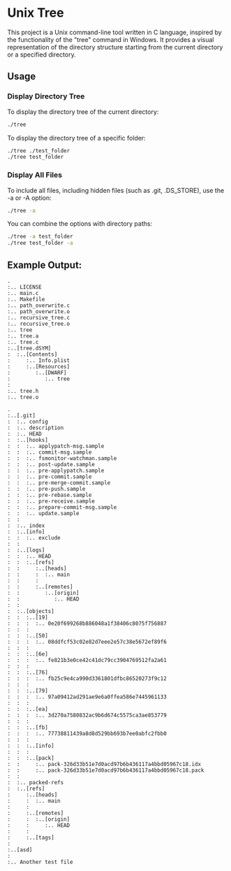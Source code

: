 # Unix Tree

This project is a Unix command-line tool written in C language, inspired by the functionality of the "tree" command in Windows. It provides a visual representation of the directory structure starting from the current directory or a specified directory.

## Usage

### Display Directory Tree

To display the directory tree of the current directory:

```bash
./tree
```

To display the directory tree of a specific folder:
```bash
./tree ./test_folder
./tree test_folder
```

### Display All Files

To include all files, including hidden files (such as .git, .DS_STORE), use the -a or -A option:

```bash
./tree -a
```

You can combine the options with directory paths:

```bash
./tree -a test_folder
./tree test_folder -a
```

## Example Output:

```
.
:.. LICENSE
:.. main.c
:.. Makefile
:.. path_overwrite.c
:.. path_overwrite.o
:.. recursive_tree.c
:.. recursive_tree.o
:.. tree
:.. tree.a
:.. tree.c
:..[tree.dSYM]
:  :..[Contents]
:     :.. Info.plist
:     :..[Resources]
:        :..[DWARF]
:           :.. tree
:
:.. tree.h
:.. tree.o
```
```
.
:..[.git]
:  :.. config
:  :.. description
:  :.. HEAD
:  :..[hooks]
:  :  :.. applypatch-msg.sample
:  :  :.. commit-msg.sample
:  :  :.. fsmonitor-watchman.sample
:  :  :.. post-update.sample
:  :  :.. pre-applypatch.sample
:  :  :.. pre-commit.sample
:  :  :.. pre-merge-commit.sample
:  :  :.. pre-push.sample
:  :  :.. pre-rebase.sample
:  :  :.. pre-receive.sample
:  :  :.. prepare-commit-msg.sample
:  :  :.. update.sample
:  :
:  :.. index
:  :..[info]
:  :  :.. exclude
:  :
:  :..[logs]
:  :  :.. HEAD
:  :  :..[refs]
:  :     :..[heads]
:  :     :  :.. main
:  :     :
:  :     :..[remotes]
:  :        :..[origin]
:  :           :.. HEAD
:  :
:  :..[objects]
:  :  :..[19]
:  :  :  :.. 0e20f699268b886048a1f38406c8075f756887
:  :  :
:  :  :..[50]
:  :  :  :.. 08ddfcf53c02e82d7eee2e57c38e5672ef89f6
:  :  :
:  :  :..[6e]
:  :  :  :.. fe821b3e0ce42c41dc79cc3904769512fa2a61
:  :  :
:  :  :..[76]
:  :  :  :.. fb25c9e4ca990d3361801dfbc86520273f9c12
:  :  :
:  :  :..[79]
:  :  :  :.. 97a09412ad291ae9e6a0ffea586e7445961133
:  :  :
:  :  :..[ea]
:  :  :  :.. 3d270a7580832ac9b6d674c5575ca3ae853779
:  :  :
:  :  :..[fb]
:  :  :  :.. 77738811439a8d8d529bb693b7ee0abfc2fbb0
:  :  :
:  :  :..[info]
:  :  :
:  :  :..[pack]
:  :     :.. pack-326d33b51e7d0acd97b6b436117a4bbd05967c18.idx
:  :     :.. pack-326d33b51e7d0acd97b6b436117a4bbd05967c18.pack
:  :
:  :.. packed-refs
:  :..[refs]
:     :..[heads]
:     :  :.. main
:     :
:     :..[remotes]
:     :  :..[origin]
:     :     :.. HEAD
:     :
:     :..[tags]
:
:..[asd]
:
:.. Another test file
```
